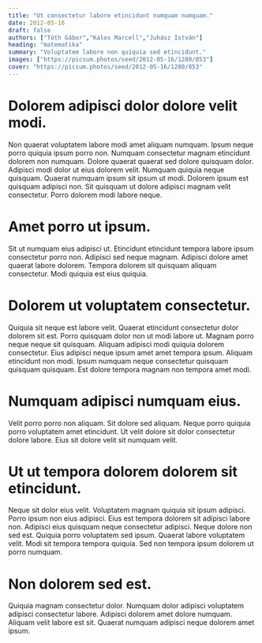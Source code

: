 ```yaml
---
title: "Ut consectetur labore etincidunt numquam numquam."
date: 2012-05-16
draft: false 
authors: ["Tóth Gábor","Kalos Marcell","Juhász István"]
heading: "matematika"
summary: "Voluptatem labore non quiquia sed etincidunt."
images: ["https://picsum.photos/seed/2012-05-16/1280/853"]
cover: "https://picsum.photos/seed/2012-05-16/1280/853"
---
```

# Dolorem adipisci dolor dolore velit modi.        
Non quaerat voluptatem labore modi amet aliquam numquam. Ipsum neque porro quiquia ipsum porro non. Numquam consectetur magnam etincidunt dolorem non numquam. Dolore quaerat quaerat sed dolore quisquam dolor. Adipisci modi dolor ut eius dolorem velit. Numquam quiquia neque quisquam. Quaerat numquam ipsum sit ipsum ut modi. Dolorem ipsum est quisquam adipisci non. Sit quisquam ut dolore adipisci magnam velit consectetur. Porro dolorem modi labore neque.

# Amet porro ut ipsum.        
Sit ut numquam eius adipisci ut. Etincidunt etincidunt tempora labore ipsum consectetur porro non. Adipisci sed neque magnam. Adipisci dolore amet quaerat labore dolorem. Tempora dolorem sit quisquam aliquam consectetur. Modi quiquia est eius quiquia.

# Dolorem ut voluptatem consectetur.        
Quiquia sit neque est labore velit. Quaerat etincidunt consectetur dolor dolorem sit est. Porro quisquam dolor non ut modi labore ut. Magnam porro neque neque sit quisquam. Aliquam adipisci modi quiquia dolorem consectetur. Eius adipisci neque ipsum amet amet tempora ipsum. Aliquam etincidunt non modi. Ipsum numquam neque consectetur quisquam quisquam quisquam. Est dolore tempora magnam non tempora amet modi.

# Numquam adipisci numquam eius.        
Velit porro porro non aliquam. Sit dolore sed aliquam. Neque porro quiquia porro voluptatem amet etincidunt. Ut velit dolore sit dolor consectetur dolore labore. Eius sit dolore velit sit numquam velit.

# Ut ut tempora dolorem dolorem sit etincidunt.        
Neque sit dolor eius velit. Voluptatem magnam quiquia sit ipsum adipisci. Porro ipsum non eius adipisci. Eius est tempora dolorem sit adipisci labore non. Adipisci eius quisquam neque consectetur adipisci. Neque dolore non sed est. Quiquia porro voluptatem sed ipsum. Quaerat labore voluptatem velit. Modi sit tempora tempora quiquia. Sed non tempora ipsum dolorem ut porro numquam.

# Non dolorem sed est.        
Quiquia magnam consectetur dolor. Numquam dolor adipisci voluptatem adipisci consectetur labore. Adipisci dolorem amet dolore numquam. Aliquam velit labore est sit. Quaerat numquam adipisci neque dolorem amet ipsum.


